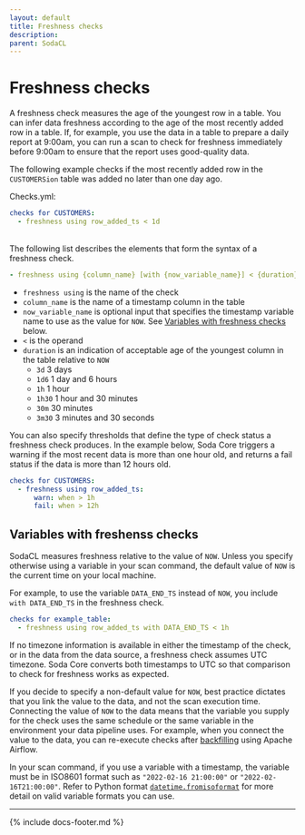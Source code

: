 ```yaml
---
layout: default
title: Freshness checks
description: 
parent: SodaCL
---
```


# Freshness checks

A freshness check measures the age of the youngest row in a table. You can infer data freshness according to the age of the most recently added row in a table. If, for example, you use the data in a table to prepare a daily report at 9:00am, you can run a scan to check for freshness immediately before 9:00am to ensure that the report uses good-quality data.

The following example checks if the most recently added row in the `CUSTOMERSion` table was added no later than one day ago. 

Checks.yml:
```yaml
checks for CUSTOMERS:
  - freshness using row_added_ts < 1d
```
<br />
The following list describes the elements that form the syntax of a freshness check.

```yaml
- freshness using {column_name} [with {now_variable_name}] < {duration}
```
* `freshness using` is the name of the check
* `column_name` is the name of a timestamp column in the table
* `now_variable_name` is optional input that specifies the timestamp variable name to use as the value for `NOW`. See [Variables with freshness checks](#variables-with-freshness-checks) below.
* `<` is the operand 
* `duration` is an indication of acceptable age of the youngest column in the table relative to `NOW`
  * `3d` 3 days
  * `1d6` 1 day and 6 hours
  * `1h` 1 hour
  * `1h30` 1 hour and 30 minutes
  * `30m` 30 minutes
  * `3m30` 3 minutes and 30 seconds

You can also specify thresholds that define the type of check status a freshness check produces. In the example below, Soda Core triggers a warning if the most recent data is more than one hour old, and returns a fail status if the data is more than 12 hours old.
```yaml
checks for CUSTOMERS:
  - freshness using row_added_ts:
      warn: when > 1h
      fail: when > 12h
```


## Variables with freshenss checks

SodaCL measures freshness relative to the value of `NOW`. Unless you specify otherwise using a variable in your scan command, the default value of `NOW` is the current time on your local machine. 

For example, to use the variable `DATA_END_TS` instead of `NOW`, you include `with DATA_END_TS` in the freshness check.

```yaml
checks for example_table:
  - freshness using row_added_ts with DATA_END_TS < 1h
```

If no timezone information is available in either the timestamp of the check, or in the data from the data source, a freshness check assumes UTC timezone. Soda Core converts both timestamps to UTC so that comparison to check for freshness works as expected.

If you decide to specify a non-default value for `NOW`, best practice dictates that you link the value to the data, and not the scan execution time. 
Connecting the value of `NOW` to the data means that the variable you supply for the check uses the same schedule or the same variable in the environment your data pipeline uses. For example, when you connect the value to the data, you can re-execute checks after <a href="https://www.startdataengineering.com/post/how-to-backfill-sql-query-using-apache-airflow/" target="_blank">backfilling</a> using Apache Airflow.

In your scan command, if you use a variable with a timestamp, the variable must be in ISO8601 format such as `"2022-02-16 21:00:00"` or `"2022-02-16T21:00:00"`. Refer to Python format <a href="https://docs.python.org/3/library/datetime.html#datetime.datetime.fromisoformat" target="_blank"> `datetime.fromisoformat`</a> for more detail on valid variable formats you can use.


---
{% include docs-footer.md %}